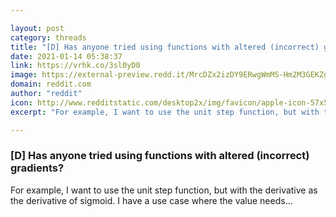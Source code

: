 ```yaml
---

layout: post
category: threads
title: "[D] Has anyone tried using functions with altered (incorrect) gradients?"
date: 2021-01-14 05:38:37
link: https://vrhk.co/3sl0yD0
image: https://external-preview.redd.it/MrcDZx2izDY9ERwgWmMS-Hm2M3GEKZgeYLDszSh-KrQ.jpg?width=260&height=136.12565445&auto=webp&crop=260:136.12565445,smart&s=0dc6848d713b517e2072a5246d60b0baa196969d
domain: reddit.com
author: "reddit"
icon: http://www.redditstatic.com/desktop2x/img/favicon/apple-icon-57x57.png
excerpt: "For example, I want to use the unit step function, but with the derivative as the derivative of sigmoid. I have a use case where the value needs..."

---
```


### [D] Has anyone tried using functions with altered (incorrect) gradients?

For example, I want to use the unit step function, but with the derivative as the derivative of sigmoid. I have a use case where the value needs...